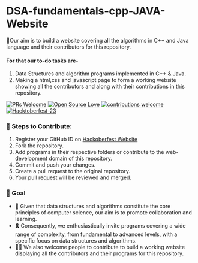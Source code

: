 # DSA-fundamentals-cpp-JAVA-Website
📌Our aim is to build a website covering all the algorithms in C++ and Java language and their contributors for this repository.
#### For that our to-do tasks are-
 1. Data Structures and algorithm programs implemented in C++ &amp; Java.
 2. Making a html,css and javascript page to form a working website showing all the contributors and along with their contributions in this repository.

<div align="left">

[![PRs Welcome](https://img.shields.io/badge/PRs-welcome-brightgreen.svg?style=flat&logo=github)](https://github.com/d-coder111/DS-algo-fundamentals-cpp-JAVA) 
[![Open Source Love](https://img.shields.io/badge/Open%20Source-%F0%9F%A4%8D-Green)](https://github.com/d-coder111/DS-algo-fundamentals-cpp-JAVA) 
[![contributions welcome](https://img.shields.io/static/v1.svg?label=Contributions&message=Welcome&color=0059b3)](https://github.com/d-coder111/DS-algo-fundamentals-cpp-JAVA)
[![Hacktoberfest-23](https://img.shields.io/static/v1.svg?label=Hacktoberfest-23&message=accepted&color=red)](https://github.com/d-coder111/DS-algo-fundamentals-cpp-JAVA)
</div>

 ### 🌟 Steps to Contribute:
 1. Register your GitHub ID on [Hackoberfest Website](https://hacktoberfest.com/auth/)
 2. Fork the repository.
 3. Add programs in their respective folders or contribute to the web-development domain of this repository.
 4. Commit and push your changes.
 5. Create a pull request to the original repository.
 6. Your pull request will be reviewed and merged.

### 🎯 Goal
- 🌱 Given that data structures and algorithms constitute the core principles of computer science, our aim is to promote collaboration and learning. 
- 🎗 Consequently, we enthusiastically invite programs covering a wide range of complexity, from fundamental to advanced levels, with a specific focus on data structures and algorithms.
- 👩‍💻 We also welcome people to contribute to build a working website displaying all the contributors and their programs for this repository.
